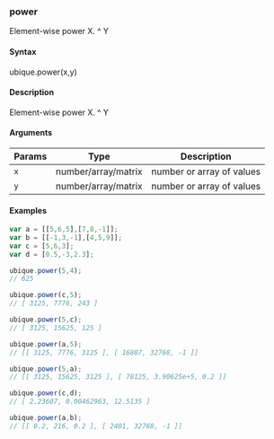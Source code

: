 ### power

Element-wise power X. ^ Y


#### Syntax

ubique.power(x,y)


#### Description

Element-wise power X. ^ Y  



#### Arguments

|Params|Type|Description
|---------|----|-----------
|`x` | number/array/matrix | number or array of values
|`y` | number/array/matrix | number or array of values


#### Examples

```js
var a = [[5,6,5],[7,8,-1]];
var b = [[-1,3,-1],[4,5,9]];
var c = [5,6,3];
var d = [0.5,-3,2.3];

ubique.power(5,4);
// 625

ubique.power(c,5);
// [ 3125, 7776, 243 ]

ubique.power(5,c);
// [ 3125, 15625, 125 ]

ubique.power(a,5);
// [[ 3125, 7776, 3125 ], [ 16807, 32768, -1 ]]

ubique.power(5,a);
// [[ 3125, 15625, 3125 ], [ 78125, 3.90625e+5, 0.2 ]]

ubique.power(c,d);
// [ 2.23607, 0.00462963, 12.5135 ]

ubique.power(a,b);
// [[ 0.2, 216, 0.2 ], [ 2401, 32768, -1 ]]
```

